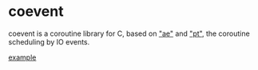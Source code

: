 # coevent

coevent is a coroutine library for C, based on ["ae"](https://github.com/redis/redis/blob/unstable/src/ae.c) and ["pt"](http://dunkels.com/adam/pt/), the coroutine scheduling by IO events.

[example](https://github.com/souce/simple_http)
